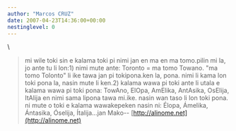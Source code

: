 ```yaml
---
author: "Marcos CRUZ"
date: 2007-04-23T14:36:00+00:00
nestinglevel: 0
---
```

\
> mi wile toki sin e kalama toki pi nimi jan en ma en ma tomo.pilin mi la, jo ante tu li lon:1) nimi mute ante:
> Toronto = ma tomo Towano. "ma tomo Tolonto" li ike tawa jan pi tokipona.ken la, pona. nimi li kama lon toki pona la, nasin mute li ken.2) kalama wawa pi toki ante li utala e kalama wawa pi toki pona:
> TowAno, ElOpa, AmElika, AntAsika, OsElija, ItAlija en nimi sama lipona tawa mi.ike. nasin wan taso li lon toki pona. ni mute o toki e kalama wawakepeken nasin ni: Élopa, Ámelika, Ántasika, Óselija, Ítalija...jan Mako--
[http://alinome.net](http://alinome.net)